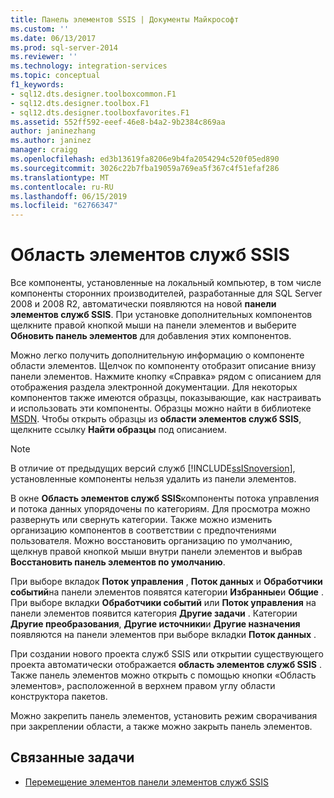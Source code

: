 ```yaml
---
title: Панель элементов SSIS | Документы Майкрософт
ms.custom: ''
ms.date: 06/13/2017
ms.prod: sql-server-2014
ms.reviewer: ''
ms.technology: integration-services
ms.topic: conceptual
f1_keywords:
- sql12.dts.designer.toolboxcommon.F1
- sql12.dts.designer.toolbox.F1
- sql12.dts.designer.toolboxfavorites.F1
ms.assetid: 552ff592-eeef-46e8-b4a2-9b2384c869aa
author: janinezhang
ms.author: janinez
manager: craigg
ms.openlocfilehash: ed3b13619fa8206e9b4fa2054294c520f05ed890
ms.sourcegitcommit: 3026c22b7fba19059a769ea5f367c4f51efaf286
ms.translationtype: MT
ms.contentlocale: ru-RU
ms.lasthandoff: 06/15/2019
ms.locfileid: "62766347"
---
```

# <a name="ssis-toolbox"></a>Область элементов служб SSIS
  Все компоненты, установленные на локальный компьютер, в том числе компоненты сторонних производителей, разработанные для SQL Server 2008 и 2008 R2, автоматически появляются на новой **панели элементов служб SSIS**. При установке дополнительных компонентов щелкните правой кнопкой мыши на панели элементов и выберите **Обновить панель элементов** для добавления этих компонентов.  
  
 Можно легко получить дополнительную информацию о компоненте области элементов. Щелчок по компоненту отобразит описание внизу панели элементов. Нажмите кнопку «Справка» рядом с описанием для отображения раздела электронной документации. Для некоторых компонентов также имеются образцы, показывающие, как настраивать и использовать эти компоненты. Образцы можно найти в библиотеке [MSDN](https://go.microsoft.com/fwlink/?LinkId=259189). Чтобы открыть образцы из **области элементов служб SSIS**, щелкните ссылку **Найти образцы** под описанием.  
  
> [!NOTE]  
>  В отличие от предыдущих версий служб [!INCLUDE[ssISnoversion](../includes/ssisnoversion-md.md)], установленные компоненты нельзя удалить из панели элементов.  
  
 В окне **Область элементов служб SSIS**компоненты потока управления и потока данных упорядочены по категориям.  Для просмотра можно развернуть или свернуть категории. Также можно изменить организацию компонентов в соответствии с предпочтениями пользователя.  Можно восстановить организацию по умолчанию, щелкнув правой кнопкой мыши внутри панели элементов и выбрав **Восстановить панель элементов по умолчанию**.  
  
 При выборе вкладок **Поток управления** , **Поток данных** и **Обработчики событий**на панели элементов появятся категории **Избранные**и **Общие** . При выборе вкладки **Обработчики событий** или **Поток управления** на панели элементов появится категория **Другие задачи** . Категории **Другие преобразования**, **Другие источники**и **Другие назначения** появляются на панели элементов при выборе вкладки **Поток данных** .  
  
 При создании нового проекта служб SSIS или открытии существующего проекта автоматически отображается **область элементов служб SSIS** . Также панель элементов можно открыть с помощью кнопки «Область элементов», расположенной в верхнем правом углу области конструктора пакетов.  
  
 Можно закрепить панель элементов, установить режим сворачивания при закреплении области, а также можно закрыть панель элементов.  
  
## <a name="related-tasks"></a>Связанные задачи  
  
-   [Перемещение элементов панели элементов служб SSIS](../../2014/integration-services/move-ssis-toolbox-items.md)  
  
  
